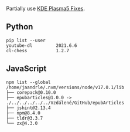 Partially use [KDE Plasma5 Fixes](https://zren.github.io/kde/).

## Python
```
pip list --user
youtube-dl         2021.6.6
cl-chess           1.2.7
```

## JavaScript
```
npm list --global
/home/jaandrle/.nvm/versions/node/v17.0.1/lib
├── corepack@0.10.0
├── epubarticles@1.0.0 -> ./../../../../../Vzdálené/GitHub/epubArticles
├── jshint@2.13.4
├── npm@8.4.0
├── tldr@3.3.7
└── zx@4.3.0
```
